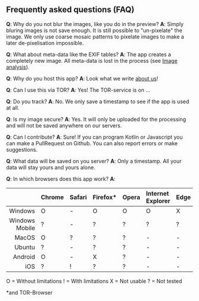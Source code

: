 ## Frequently asked questions (FAQ)
**Q**: Why do you not blur the images, like you do in the preview?
**A**: Simply bluring images is not save enough. It is still possible to "un-pixelate" the image. We only use coarse mosaic patterns to pixelate images to make a later de-pixelisation impossible.

**Q**: What about meta-data like the EXIF tables?
**A**: The app creates a completely new image. All meta-data is lost in the process (see [Image analysis](image-analysis?l=en)).

**Q**: Why do you host this app?
**A**: Look what we write [about us](about-us)!

**Q**: Can I use this via TOR?
**A**: Yes! The TOR-service is on ...

**Q**: Do you track?
**A**: No. We only save a timestamp to see if the app is used at all.

**Q**: Is my image secure?
**A**: Yes. It will only be uploaded for the processing and will not be saved anywhere on our servers.

**Q**: Can I contribute?
**A**: Sure! If you can program Kotlin or Javascript you can make a PullRequest on Github. You can also report errors or make suggestions.

**Q**: What data will be saved on you server?
**A**: Only a timestamp. All your data will stay yours and yours alone.

**Q**: In which browsers does this app work?
**A**:

|                | Chrome | Safari | Firefox\* | Opera | Internet Explorer | Edge |
|---------------:|:-------|:-------|:----------|:------|:------------------|:-----|
| Windows        | O      | -      | O         | O     | O                 | X    |
| Windows Mobile | ?      | -      | ?         | ?     | ?                 | ?    |
| MacOS          | O      | ?      | ?         | ?     | -                 | -    |
| Ubuntu         | ?      | -      | ?         | ?     | -                 | -    |
| Android        | O      | -      | X         | ?     | -                 | -    |
| iOS            | ?      | !      | ?         | ?     | -                 | -    |

O = Without limitations
! = With limitations
X = Not usable
? = Not tested

\*and TOR-Browser